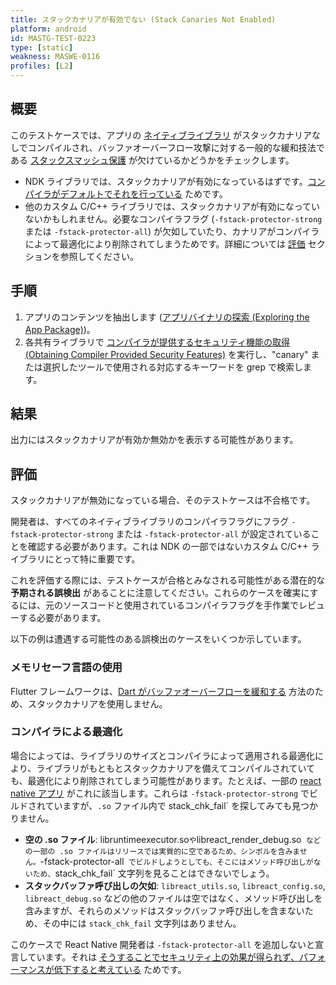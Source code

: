 ```yaml
---
title: スタックカナリアが有効でない (Stack Canaries Not Enabled)
platform: android
id: MASTG-TEST-0223
type: [static]
weakness: MASWE-0116
profiles: [L2]
---
```


## 概要

このテストケースでは、アプリの [ネイティブライブラリ](../../../Document/0x05i-Testing-Code-Quality-and-Build-Settings.md#binary-protection-mechanisms) がスタックカナリアなしでコンパイルされ、バッファオーバーフロー攻撃に対する一般的な緩和技法である [スタックスマッシュ保護](../../../Document/0x04h-Testing-Code-Quality.md#stack-smashing-protection) が欠けているかどうかをチェックします。

- NDK ライブラリでは、スタックカナリアが有効になっているはずです。[コンパイラがデフォルトでそれを行っている](https://android.googlesource.com/platform/ndk/%2B/master/docs/BuildSystemMaintainers.md#additional-required-arguments) ためです。
- 他のカスタム C/C++ ライブラリでは、スタックカナリアが有効になっていないかもしれません。必要なコンパイラフラグ (`-fstack-protector-strong` または `-fstack-protector-all`) が欠如していたり、カナリアがコンパイラによって最適化により削除されてしまうためです。詳細については [評価](#evaluation) セクションを参照してください。

## 手順

1. アプリのコンテンツを抽出します ([アプリバイナリの探索 (Exploring the App Package)](../../techniques/android/MASTG-TECH-0007.md))。
2. 各共有ライブラリで [コンパイラが提供するセキュリティ機能の取得 (Obtaining Compiler Provided Security Features)](MASTG-TECH-0115) を実行し、"canary" または選択したツールで使用される対応するキーワードを grep で検索します。

## 結果

出力にはスタックカナリアが有効か無効かを表示する可能性があります。

## 評価

スタックカナリアが無効になっている場合、そのテストケースは不合格です。

開発者は、すべてのネイティブライブラリのコンパイラフラグにフラグ `-fstack-protector-strong` または `-fstack-protector-all` が設定されていることを確認する必要があります。これは NDK の一部ではないカスタム C/C++ ライブラリにとって特に重要です。

これを評価する際には、テストケースが合格とみなされる可能性がある潜在的な **予期される誤検出** があることに注意してください。これらのケースを確実にするには、元のソースコードと使用されているコンパイラフラグを手作業でレビューする必要があります。

以下の例は遭遇する可能性のある誤検出のケースをいくつか示しています。

### メモリセーフ言語の使用

Flutter フレームワークは、[Dart がバッファオーバーフローを緩和する](https://docs.flutter.dev/reference/security-false-positives#shared-objects-should-use-stack-canary-values) 方法のため、スタックカナリアを使用しません。

### コンパイラによる最適化

場合によっては、ライブラリのサイズとコンパイラによって適用される最適化により、ライブラリがもともとスタックカナリアを備えてコンパイルされていても、最適化により削除されてしまう可能性があります。たとえば、一部の [react native アプリ](https://github.com/facebook/react-native/issues/36870#issuecomment-1714007068) がこれに該当します。これらは `-fstack-protector-strong` でビルドされていますが、`.so` ファイル内で stack_chk_fail` を探してみても見つかりません。

- **空の .so ファイル**: libruntimeexecutor.so` や `libreact_render_debug.so` などの一部の .so ファイルはリリースでは実質的に空であるため、シンボルを含みません。`-fstack-protector-all` でビルドしようとしても、そこにはメソッド呼び出しがないため、`stack_chk_fail` 文字列を見ることはできないでしょう。
- **スタックバッファ呼び出しの欠如**: `libreact_utils.so`, `libreact_config.so`, `libreact_debug.so` などの他のファイルは空ではなく、メソッド呼び出しを含みますが、それらのメソッドはスタックバッファ呼び出しを含まないため、その中には `stack_chk_fail` 文字列はありません。

このケースで React Native 開発者は `-fstack-protector-all` を追加しないと宣言しています。それは [そうすることでセキュリティ上の効果が得られず、パフォーマンスが低下すると考えている](https://github.com/OWASP/mastg/pull/3049#pullrequestreview-2420837259) ためです。
